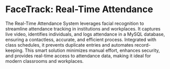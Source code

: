 # FaceTrack: Real-Time Attendance

The Real-Time Attendance System leverages facial recognition to streamline attendance tracking in institutions and workplaces. It captures live video, identifies individuals, and logs attendance in a MySQL database, ensuring a contactless, accurate, and efficient process. Integrated with class schedules, it prevents duplicate entries and automates record-keeping. This smart solution minimizes manual effort, enhances security, and provides real-time access to attendance data, making it ideal for modern classrooms and workplaces.
